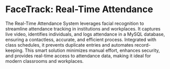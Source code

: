 # FaceTrack: Real-Time Attendance

The Real-Time Attendance System leverages facial recognition to streamline attendance tracking in institutions and workplaces. It captures live video, identifies individuals, and logs attendance in a MySQL database, ensuring a contactless, accurate, and efficient process. Integrated with class schedules, it prevents duplicate entries and automates record-keeping. This smart solution minimizes manual effort, enhances security, and provides real-time access to attendance data, making it ideal for modern classrooms and workplaces.
